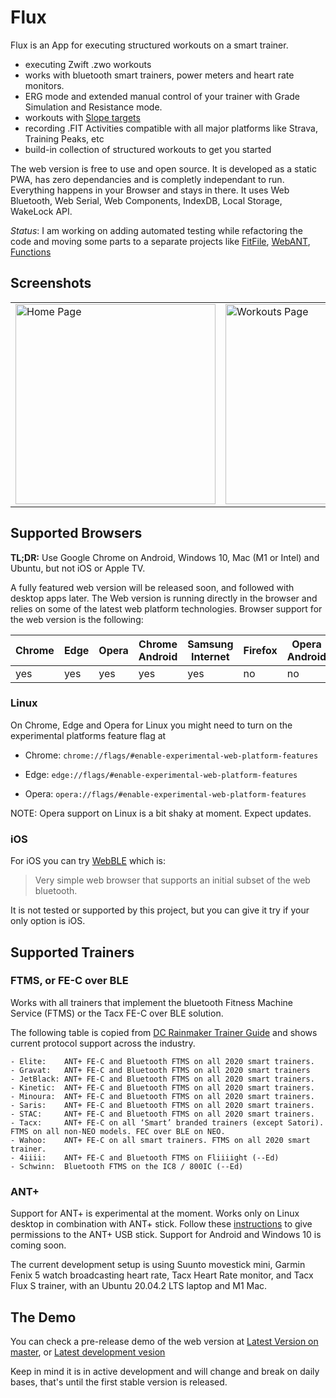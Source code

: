 # Flux

Flux is an App for executing structured workouts on a smart trainer.

- executing Zwift .zwo workouts
- works with bluetooth smart trainers, power meters and heart rate monitors.
- ERG mode and extended manual control of your trainer with Grade Simulation and Resistance mode.
- workouts with [Slope targets](https://github.com/dvmarinoff/Flux/wiki/Slope-target-for-workout-intervals)
- recording .FIT Activities compatible with all major platforms like Strava, Training Peaks, etc
- build-in collection of structured workouts to get you started

The web version is free to use and open source. It is developed as a static PWA, has zero dependancies and is completly independant to run.
Everything happens in your Browser and stays in there. It uses Web Bluetooth, Web Serial, Web Components, IndexDB, Local Storage, WakeLock API.

_Status_: I am working on adding automated testing while refactoring the code and moving some parts to a separate projects like [FitFile](https://github.com/dvmarinoff/FitFile), [WebANT](https://github.com/dvmarinoff/WebANT), [Functions](https://github.com/dvmarinoff/Functions)

## Screenshots

<table>
  <tr>
     <td>
       <img alt="Home Page" width="320px" src="doc/images/home-page.jpg" />
     </td>
     <td>
       <img alt="Workouts Page" width="320px" src="doc/images/workouts-page.jpg" />
     </td>
     <td>
       <img alt="Settings-page" width="320px" src="doc/images/settings-page.jpg" />
     </td>
  </tr>
</table>

## Supported Browsers

**TL;DR:** Use Google Chrome on Android, Windows 10, Mac (M1 or Intel) and Ubuntu, but not iOS or Apple TV.

A fully featured web version will be released soon, and followed with desktop apps later.
The Web version is running directly in the browser and relies on some of the latest web platform technologies.
Browser support for the web version is the following:

| Chrome | Edge | Opera | Chrome Android | Samsung Internet | Firefox | Opera Android | Safari | Safari iOS |
|--------|------|-------|----------------|------------------|---------|---------------|--------|------------|
| yes    | yes  | yes   | yes            | yes              | no      | no            | no     | no         |


### Linux
On Chrome, Edge and Opera for Linux you might need to turn on the experimental platforms feature flag at

- Chrome: `chrome://flags/#enable-experimental-web-platform-features`

- Edge: `edge://flags/#enable-experimental-web-platform-features`

- Opera: `opera://flags/#enable-experimental-web-platform-features`

NOTE: Opera support on Linux is a bit shaky at moment. Expect updates.

### iOS
For iOS you can try [WebBLE](https://apps.apple.com/us/app/webble/id1193531073) which is:

> Very simple web browser that supports an initial subset of the web bluetooth.

It is not tested or supported by this project, but you can give it try if your only option is iOS.



## Supported Trainers

### FTMS, or FE-C over BLE

Works with all trainers that implement the bluetooth Fitness Machine Service (FTMS) or the Tacx FE-C over BLE solution.

The following table is copied from [DC Rainmaker Trainer Guide](https://www.dcrainmaker.com/2020/11/smart-cycle-trainer-recommendations-guide-winter.html/#technical-considerations) and shows current protocol support across the industry.

```
- Elite:    ANT+ FE-C and Bluetooth FTMS on all 2020 smart trainers.
- Gravat:   ANT+ FE-C and Bluetooth FTMS on all 2020 smart trainers
- JetBlack: ANT+ FE-C and Bluetooth FTMS on all 2020 smart trainers.
- Kinetic:  ANT+ FE-C and Bluetooth FTMS on all 2020 smart trainers.
- Minoura:  ANT+ FE-C and Bluetooth FTMS on all 2020 smart trainers.
- Saris:    ANT+ FE-C and Bluetooth FTMS on all 2020 smart trainers.
- STAC:     ANT+ FE-C and Bluetooth FTMS on all 2020 smart trainers.
- Tacx:     ANT+ FE-C on all ‘Smart’ branded trainers (except Satori). FTMS on all non-NEO models. FEC over BLE on NEO.
- Wahoo:    ANT+ FE-C on all smart trainers. FTMS on all 2020 smart trainer.
- 4iiii:    ANT+ FE-C and Bluetooth FTMS on Fliiiight (--Ed)
- Schwinn:  Bluetooth FTMS on the IC8 / 800IC (--Ed)
```

### ANT+

Support for ANT+ is experimental at the moment. Works only on Linux desktop in combination with ANT+ stick.
Follow these [instructions](https://github.com/dvmarinoff/Flux/wiki/How-to:-ANT----stick-on-Ubuntu) to give permissions to the ANT+ USB stick.
Support for Android and Windows 10 is coming soon.

The current development setup is using Suunto movestick mini, Garmin Fenix 5 watch broadcasting heart rate,
Tacx Heart Rate monitor, and Tacx Flux S trainer, with an Ubuntu 20.04.2 LTS laptop and M1 Mac.

## The Demo
You can check a pre-release demo of the web version at
[Latest Version on master](https://flux-three.vercel.app/), or [Latest development vesion](https://flux-devel.vercel.app/)

Keep in mind it is in active development and will change and break on daily bases, that's until the first stable version is released.
